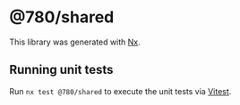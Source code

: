 # @780/shared

This library was generated with [Nx](https://nx.dev).

## Running unit tests

Run `nx test @780/shared` to execute the unit tests via [Vitest](https://vitest.dev/).
